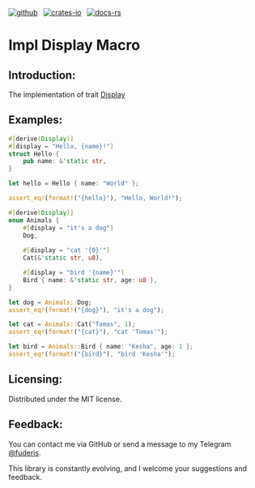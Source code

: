 [![github]](https://github.com/fuderis/rs-macron/tree/main/macron-impl-display)&ensp;
[![crates-io]](https://crates.io/crates/macron-impl-display)&ensp;
[![docs-rs]](https://docs.rs/macron-impl-display)

[github]: https://img.shields.io/badge/github-8da0cb?style=for-the-badge&labelColor=555555&logo=github
[crates-io]: https://img.shields.io/badge/crates.io-fc8d62?style=for-the-badge&labelColor=555555&logo=rust
[docs-rs]: https://img.shields.io/badge/docs.rs-66c2a5?style=for-the-badge&labelColor=555555&logo=docs.rs

# Impl Display Macro

## Introduction:

The implementation of trait [Display](std::fmt::Display)


## Examples:

```rust
#[derive(Display)]
#[display = "Hello, {name}!"]
struct Hello {
    pub name: &'static str,
}

let hello = Hello { name: "World" };

assert_eq!(format!("{hello}"), "Hello, World!");
```
```rust
#[derive(Display)]
enum Animals {
    #[display = "it's a dog"]
    Dog,
    
    #[display = "cat '{0}'"]
    Cat(&'static str, u8),

    #[display = "bird '{name}'"]
    Bird { name: &'static str, age: u8 },
}

let dog = Animals::Dog;
assert_eq!(format!("{dog}"), "it's a dog");

let cat = Animals::Cat("Tomas", 1);
assert_eq!(format!("{cat}"), "cat 'Tomas'");

let bird = Animals::Bird { name: "Kesha", age: 1 };
assert_eq!(format!("{bird}"), "bird 'Kesha'");
```

## Licensing:

Distributed under the MIT license.


## Feedback:

You can contact me via GitHub or send a message to my Telegram [@fuderis](https://t.me/fuderis).

This library is constantly evolving, and I welcome your suggestions and feedback.
